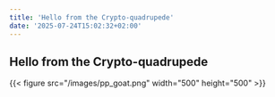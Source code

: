 ```yaml
---
title: 'Hello from the Crypto-quadrupede'
date: '2025-07-24T15:02:32+02:00'
---
```


## Hello from the Crypto-quadrupede

{{< figure src="/images/pp_goat.png" width="500" height="500" >}}